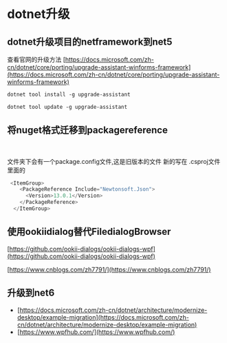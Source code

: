 # dotnet升级

## dotnet升级项目的netframework到net5

查看官网的升级方法
[https://docs.microsoft.com/zh-cn/dotnet/core/porting/upgrade-assistant-winforms-framework](https://docs.microsoft.com/zh-cn/dotnet/core/porting/upgrade-assistant-winforms-framework)

```xml
dotnet tool install -g upgrade-assistant

dotnet tool update -g upgrade-assistant
```

## 将nuget格式迁移到packagereference

​

文件夹下会有一个package.config文件,这是旧版本的文件
新的写在 .csproj文件里面的

```java
 <ItemGroup>
    <PackageReference Include="Newtonsoft.Json">
      <Version>13.0.1</Version>
    </PackageReference>
  </ItemGroup>
```

## 使用ookiidialog替代FiledialogBrowser

[https://github.com/ookii-dialogs/ookii-dialogs-wpf](https://github.com/ookii-dialogs/ookii-dialogs-wpf)

[https://www.cnblogs.com/zh7791/](https://www.cnblogs.com/zh7791/)  

## 升级到net6

- [https://docs.microsoft.com/zh-cn/dotnet/architecture/modernize-desktop/example-migration](https://docs.microsoft.com/zh-cn/dotnet/architecture/modernize-desktop/example-migration)  
- [https://www.wpfhub.com/](https://www.wpfhub.com/)  
